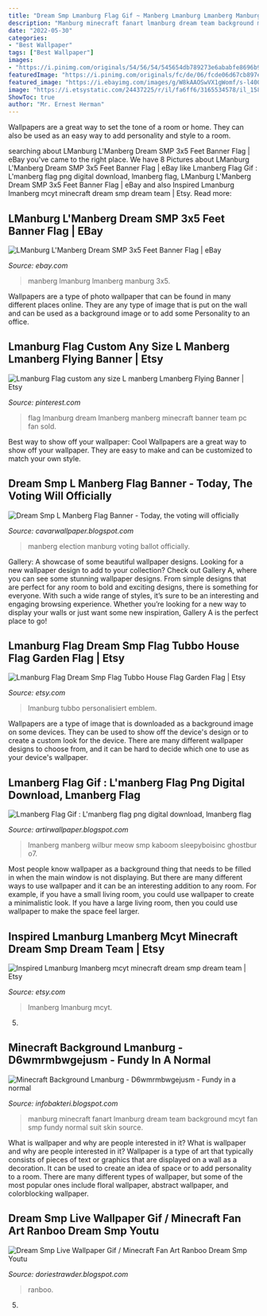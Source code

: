 ```yaml
---
title: "Dream Smp Lmanburg Flag Gif ~ Manberg Lmanburg Lmanberg Manburg 3x5"
description: "Manburg minecraft fanart lmanburg dream team background mcyt fan smp fundy normal suit skin source"
date: "2022-05-30"
categories:
- "Best Wallpaper"
tags: ["Best Wallpaper"]
images:
- "https://i.pinimg.com/originals/54/56/54/545654db789273e6ababfe8696b90cb0.jpg"
featuredImage: "https://i.pinimg.com/originals/fc/de/06/fcde06d67cb897e0a9b1f206eb3c0c29.png"
featured_image: "https://i.ebayimg.com/images/g/W8kAAOSwVX1gWomf/s-l400.jpg"
image: "https://i.etsystatic.com/24437225/r/il/fa6ff6/3165534578/il_1588xN.3165534578_cuob.jpg"
ShowToc: true
author: "Mr. Ernest Herman"
---
```



Wallpapers are a great way to set the tone of a room or home. They can also be used as an easy way to add personality and style to a room.

	

		
searching about LManburg L&#039;Manberg Dream SMP 3x5 Feet Banner Flag | eBay you've came to the right place. We have 8 Pictures about LManburg L&#039;Manberg Dream SMP 3x5 Feet Banner Flag | eBay like Lmanberg Flag Gif : L&#039;manberg flag png digital download, lmanberg flag, LManburg L&#039;Manberg Dream SMP 3x5 Feet Banner Flag | eBay and also Inspired Lmanburg lmanberg mcyt minecraft dream smp dream team | Etsy. Read more:
		
    
## LManburg L&#039;Manberg Dream SMP 3x5 Feet Banner Flag | EBay

<img loading=lazy src="https://i.ebayimg.com/images/g/W8kAAOSwVX1gWomf/s-l400.jpg" onerror="this.onerror=null;this.src='https://tse2.mm.bing.net/th?id=OIP.-vSpJoiXIULtXMljPda64gAAAA&amp;pid=15.1';" alt="LManburg L&#039;Manberg Dream SMP 3x5 Feet Banner Flag | eBay">

_Source: ebay.com_

>manberg lmanburg lmanberg manburg 3x5. 

	



Wallpapers are a type of photo wallpaper that can be found in many different places online. They are any type of image that is put on the wall and can be used as a background image or to add some Personality to an office.

    
## Lmanburg Flag Custom Any Size L Manberg Lmanberg Flying Banner | Etsy

<img loading=lazy src="https://i.pinimg.com/originals/fc/de/06/fcde06d67cb897e0a9b1f206eb3c0c29.png" onerror="this.onerror=null;this.src='https://tse1.mm.bing.net/th?id=OIP.IhdFUlZSHGJErwQYNPIoYwHaEK&amp;pid=15.1';" alt="Lmanburg Flag custom any size L manberg Lmanberg Flying Banner | Etsy">

_Source: pinterest.com_

>flag lmanburg dream lmanberg manberg minecraft banner team pc fan sold. 

	

Best way to show off your wallpaper:
Cool Wallpapers are a great way to show off your wallpaper. They are easy to make and can be customized to match your own style.

    
## Dream Smp L Manberg Flag Banner - Today, The Voting Will Officially

<img loading=lazy src="https://i1.sndcdn.com/artworks-lCXIrkDKnGWg7O2k-cxio9A-t500x500.jpg" onerror="this.onerror=null;this.src='https://tse4.mm.bing.net/th?id=OIP.WYC-1YcrIHjDL4X-GeDStQHaHa&amp;pid=15.1';" alt="Dream Smp L Manberg Flag Banner - Today, the voting will officially">

_Source: cavarwallpaper.blogspot.com_

>manberg election manburg voting ballot officially. 

	

Gallery: A showcase of some beautiful wallpaper designs.
Looking for a new wallpaper design to add to your collection? Check out Gallery A, where you can see some stunning wallpaper designs. From simple designs that are perfect for any room to bold and exciting designs, there is something for everyone. With such a wide range of styles, it’s sure to be an interesting and engaging browsing experience. Whether you’re looking for a new way to display your walls or just want some new inspiration, Gallery A is the perfect place to go!





	
	
    
## Lmanburg Flag Dream Smp Flag Tubbo House Flag Garden Flag | Etsy

<img loading=lazy src="https://i.etsystatic.com/24437225/r/il/fa6ff6/3165534578/il_1588xN.3165534578_cuob.jpg" onerror="this.onerror=null;this.src='https://tse4.mm.bing.net/th?id=OIP.YwisaKbvI-EBbFDozl3IGQHaF7&amp;pid=15.1';" alt="Lmanburg Flag Dream Smp Flag Tubbo House Flag Garden Flag | Etsy">

_Source: etsy.com_

>lmanburg tubbo personalisiert emblem. 

	

Wallpapers are a type of image that is downloaded as a background image on some devices. They can be used to show off the device's design or to create a custom look for the device. There are many different wallpaper designs to choose from, and it can be hard to decide which one to use as your device's wallpaper.

    
## Lmanberg Flag Gif : L&#039;manberg Flag Png Digital Download, Lmanberg Flag

<img loading=lazy src="https://i.pinimg.com/originals/54/56/54/545654db789273e6ababfe8696b90cb0.jpg" onerror="this.onerror=null;this.src='https://tse1.mm.bing.net/th?id=OIP.xgR0B64zkxOKXIYxzq1XJQHaFu&amp;pid=15.1';" alt="Lmanberg Flag Gif : L&#039;manberg flag png digital download, lmanberg flag">

_Source: artirwallpaper.blogspot.com_

>lmanberg manberg wilbur meow smp kaboom sleepyboisinc ghostbur o7. 

	

Most people know wallpaper as a background thing that needs to be filled in when the main window is not displaying. But there are many different ways to use wallpaper and it can be an interesting addition to any room. For example, if you have a small living room, you could use wallpaper to create a minimalistic look. If you have a large living room, then you could use wallpaper to make the space feel larger.

    
## Inspired Lmanburg Lmanberg Mcyt Minecraft Dream Smp Dream Team | Etsy

<img loading=lazy src="https://i.etsystatic.com/19517056/r/il/5d6e33/3036707370/il_1588xN.3036707370_4ph1.jpg" onerror="this.onerror=null;this.src='https://tse4.mm.bing.net/th?id=OIP.RKtTaVPrzK4Gau418Q6xDAHaQB&amp;pid=15.1';" alt="Inspired Lmanburg lmanberg mcyt minecraft dream smp dream team | Etsy">

_Source: etsy.com_

>lmanberg lmanburg mcyt. 

	

5.

    
## Minecraft Background Lmanburg - D6wmrmbwgejusm - Fundy In A Normal

<img loading=lazy src="https://i.pinimg.com/originals/fc/e9/ef/fce9efe7169e77785743872753b63d82.jpg" onerror="this.onerror=null;this.src='https://tse4.mm.bing.net/th?id=OIP.wFRjmSFZdbTZBX5adw6tuQHaM0&amp;pid=15.1';" alt="Minecraft Background Lmanburg - D6wmrmbwgejusm - Fundy in a normal">

_Source: infobakteri.blogspot.com_

>manburg minecraft fanart lmanburg dream team background mcyt fan smp fundy normal suit skin source. 

	

What is wallpaper and why are people interested in it?
What is wallpaper and why are people interested in it?
Wallpaper is a type of art that typically consists of pieces of text or graphics that are displayed on a wall as a decoration. It can be used to create an idea of space or to add personality to a room. There are many different types of wallpaper, but some of the most popular ones include floral wallpaper, abstract wallpaper, and colorblocking wallpaper.

    
## Dream Smp Live Wallpaper Gif / Minecraft Fan Art Ranboo Dream Smp Youtu

<img loading=lazy src="https://lh5.googleusercontent.com/proxy/T3daphswjOQ5PVE96Bq9AnMIQFlWF4B2gVLwUYAtezNZO2QSx9s5C0yta6d4ndtoUztHfzORItQ69M7-F207sg=w1200-h630-p-k-no-nu" onerror="this.onerror=null;this.src='https://tse1.mm.bing.net/th?id=OIP.H1-VTgK54UKCc19NLTuSggHaD4&amp;pid=15.1';" alt="Dream Smp Live Wallpaper Gif / Minecraft Fan Art Ranboo Dream Smp Youtu">

_Source: doriestrawder.blogspot.com_

>ranboo. 

	

5.

